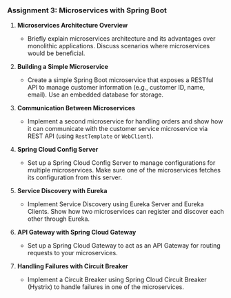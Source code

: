 ### **Assignment 3: Microservices with Spring Boot**

1. **Microservices Architecture Overview**
   - Briefly explain microservices architecture and its advantages over monolithic applications. Discuss scenarios where microservices would be beneficial.

2. **Building a Simple Microservice**
   - Create a simple Spring Boot microservice that exposes a RESTful API to manage customer information (e.g., customer ID, name, email). Use an embedded database for storage.

3. **Communication Between Microservices**
   - Implement a second microservice for handling orders and show how it can communicate with the customer service microservice via REST API (using `RestTemplate` or `WebClient`).

4. **Spring Cloud Config Server**
   - Set up a Spring Cloud Config Server to manage configurations for multiple microservices. Make sure one of the microservices fetches its configuration from this server.

5. **Service Discovery with Eureka**
   - Implement Service Discovery using Eureka Server and Eureka Clients. Show how two microservices can register and discover each other through Eureka.

6. **API Gateway with Spring Cloud Gateway**
   - Set up a Spring Cloud Gateway to act as an API Gateway for routing requests to your microservices.

7. **Handling Failures with Circuit Breaker**
   - Implement a Circuit Breaker using Spring Cloud Circuit Breaker (Hystrix) to handle failures in one of the microservices.
